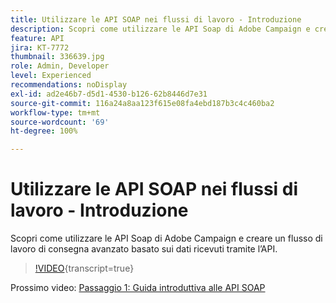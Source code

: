 ```yaml
---
title: Utilizzare le API SOAP nei flussi di lavoro - Introduzione
description: Scopri come utilizzare le API Soap di Adobe Campaign e creare un flusso di lavoro di consegna avanzato basato sui dati ricevuti tramite l’API.
feature: API
jira: KT-7772
thumbnail: 336639.jpg
role: Admin, Developer
level: Experienced
recommendations: noDisplay
exl-id: ad2e46b7-d5d1-4530-b126-62b8446d7e31
source-git-commit: 116a24a8aa123f615e08fa4ebd187b3c4c460ba2
workflow-type: tm+mt
source-wordcount: '69'
ht-degree: 100%

---
```


# Utilizzare le API SOAP nei flussi di lavoro - Introduzione

Scopri come utilizzare le API Soap di Adobe Campaign e creare un flusso di lavoro di consegna avanzato basato sui dati ricevuti tramite l’API.

>[!VIDEO](https://video.tv.adobe.com/v/336639?quality=12&learn=on){transcript=true}

Prossimo video: [Passaggio 1: Guida introduttiva alle API SOAP](/help/tutorial-use-soap-apis/get-started-with-soap-apis.md)
